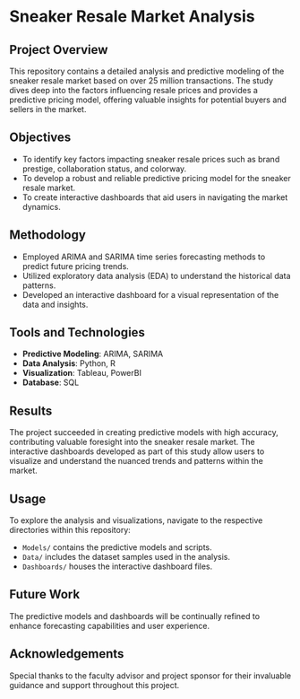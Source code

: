 # Sneaker Resale Market Analysis

## Project Overview
This repository contains a detailed analysis and predictive modeling of the sneaker resale market based on over 25 million transactions. The study dives deep into the factors influencing resale prices and provides a predictive pricing model, offering valuable insights for potential buyers and sellers in the market.

## Objectives
- To identify key factors impacting sneaker resale prices such as brand prestige, collaboration status, and colorway.
- To develop a robust and reliable predictive pricing model for the sneaker resale market.
- To create interactive dashboards that aid users in navigating the market dynamics.

## Methodology
- Employed ARIMA and SARIMA time series forecasting methods to predict future pricing trends.
- Utilized exploratory data analysis (EDA) to understand the historical data patterns.
- Developed an interactive dashboard for a visual representation of the data and insights.

## Tools and Technologies
- **Predictive Modeling**: ARIMA, SARIMA
- **Data Analysis**: Python, R
- **Visualization**: Tableau, PowerBI
- **Database**: SQL

## Results
The project succeeded in creating predictive models with high accuracy, contributing valuable foresight into the sneaker resale market. The interactive dashboards developed as part of this study allow users to visualize and understand the nuanced trends and patterns within the market.

## Usage
To explore the analysis and visualizations, navigate to the respective directories within this repository:
- `Models/` contains the predictive models and scripts.
- `Data/` includes the dataset samples used in the analysis.
- `Dashboards/` houses the interactive dashboard files.

## Future Work
The predictive models and dashboards will be continually refined to enhance forecasting capabilities and user experience.

## Acknowledgements
Special thanks to the faculty advisor and project sponsor for their invaluable guidance and support throughout this project.
